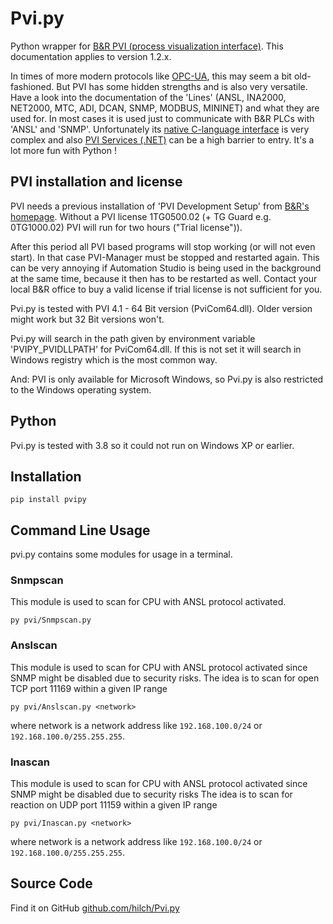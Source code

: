 # Pvi.py

Python wrapper for [B&amp;R PVI (process visualization interface)](https://help.br-automation.com/#/en/4/automationnet%2Fpvi%2Fpvi.htm).
This documentation applies to version 1.2.x.

In times of more modern protocols like [OPC-UA](https://help.br-automation.com/#/en/4/communication%2Fopcua%2Fopcua.html), this may seem a bit old-fashioned.
But PVI has some hidden strengths and is also very versatile.
Have a look into the documentation of the 'Lines' (ANSL, INA2000, NET2000, MTC, ADI, DCAN, SNMP, MODBUS, MININET) and what they are used for.
In most cases it is used just to communicate with B&R PLCs with 'ANSL' and 'SNMP'.
Unfortunately its [native C-language interface](https://help.br-automation.com/#/en/4/automationnet%2Fpvibase%2Fcore%2Fpvicominterface.htm) is very complex and also [PVI Services (.NET)](https://help.br-automation.com/#/en/4/automationnet%2Fpviservices%2Frefmanual%2Ffiles%2Fpviservices_intro.html) can be a high barrier to entry.
It's a lot more fun with Python !

## PVI installation and license

PVI needs a previous installation of 'PVI Development Setup' from [B&R's homepage](https://www.br-automation.com).
Without a PVI license 1TG0500.02 (+ TG Guard e.g. 0TG1000.02) PVI will run for two hours ("Trial license")).  

After this period all PVI based programs will stop working (or will not even start).
In that case PVI-Manager must be stopped and restarted again.
This can be very annoying if Automation Studio is being used in the background at the same time, because it then has to be restarted as well.
Contact your local B&R office to buy a valid license if trial license is not sufficient for you.

Pvi.py is tested with PVI 4.1 - 64 Bit version (PviCom64.dll). Older version might work but 32 Bit versions won't.

Pvi.py will search in the path given by environment variable 'PVIPY_PVIDLLPATH' for PviCom64.dll.
If this is not set it will search in Windows registry which is the most common way.

And: PVI is only available for Microsoft Windows, so Pvi.py is also restricted to the Windows operating system.

## Python

Pvi.py is tested with 3.8 so it could not run on Windows XP or earlier.

## Installation

```console
pip install pvipy
```

## Command Line Usage

pvi.py contains some modules for usage in a terminal.

### Snmpscan

This module is used to scan for CPU with ANSL protocol activated.

```console
py pvi/Snmpscan.py
```

### Anslscan

This module is used to scan for CPU with ANSL protocol activated since SNMP might be disabled due to security risks.
The idea is to scan for open TCP port 11169 within a given IP range

```console
py pvi/Anslscan.py <network>
```

where network is a network address like `192.168.100.0/24` or `192.168.100.0/255.255.255`.

### Inascan

This module is used to scan for CPU with ANSL protocol activated since SNMP might be disabled due to security risks
The idea is to scan for reaction on UDP port 11159 within a given IP range

```console
py pvi/Inascan.py <network>
```

where network is a network address like `192.168.100.0/24` or `192.168.100.0/255.255.255`.

## Source Code

Find it on GitHub [github.com/hilch/Pvi.py](https://github.com/hilch/Pvi.py)

